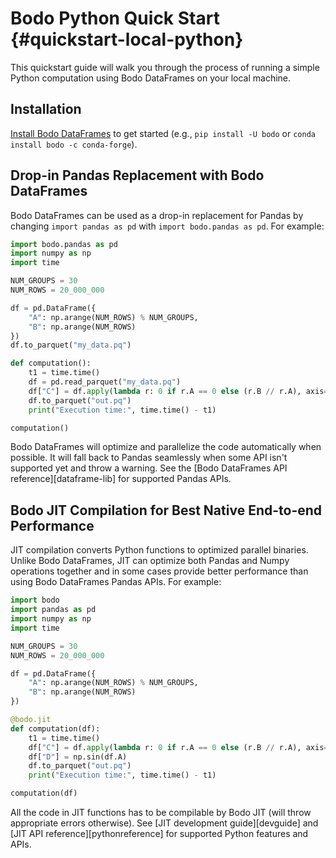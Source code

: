 <!--
NOTE: the examples in this file are covered by tests in bodo/tests/test_quickstart_docs.py. Any changes to examples in this file should also update the corresponding unit test(s).
 -->

# Bodo Python Quick Start {#quickstart-local-python}

This quickstart guide will walk you through the process of running a simple Python computation using Bodo DataFrames on your local machine.

## Installation

[Install Bodo DataFrames](../installation_and_setup/install.md) to get started (e.g., `pip install -U bodo` or `conda install bodo -c conda-forge`).


## Drop-in Pandas Replacement with Bodo DataFrames

Bodo DataFrames can be used as a drop-in replacement for Pandas by changing `import pandas as pd` with `import bodo.pandas as pd`. For example:

```python
import bodo.pandas as pd
import numpy as np
import time

NUM_GROUPS = 30
NUM_ROWS = 20_000_000

df = pd.DataFrame({
    "A": np.arange(NUM_ROWS) % NUM_GROUPS,
    "B": np.arange(NUM_ROWS)
})
df.to_parquet("my_data.pq")

def computation():
    t1 = time.time()
    df = pd.read_parquet("my_data.pq")
    df["C"] = df.apply(lambda r: 0 if r.A == 0 else (r.B // r.A), axis=1)
    df.to_parquet("out.pq")
    print("Execution time:", time.time() - t1)

computation()
```

Bodo DataFrames will optimize and parallelize the code automatically when possible.
It will fall back to Pandas seamlessly when some API isn't supported yet and throw a warning.
See the [Bodo DataFrames API reference][dataframe-lib] for supported Pandas APIs.


## Bodo JIT Compilation for Best Native End-to-end Performance

JIT compilation converts Python functions to optimized parallel binaries.
Unlike Bodo DataFrames, JIT can optimize both Pandas and Numpy operations together and
in some cases provide better performance than using Bodo DataFrames Pandas APIs.
For example:

```python
import bodo
import pandas as pd
import numpy as np
import time

NUM_GROUPS = 30
NUM_ROWS = 20_000_000

df = pd.DataFrame({
    "A": np.arange(NUM_ROWS) % NUM_GROUPS,
    "B": np.arange(NUM_ROWS)
})

@bodo.jit
def computation(df):
    t1 = time.time()
    df["C"] = df.apply(lambda r: 0 if r.A == 0 else (r.B // r.A), axis=1)
    df["D"] = np.sin(df.A)
    df.to_parquet("out.pq")
    print("Execution time:", time.time() - t1)

computation(df)
```

All the code in JIT functions has to be compilable by Bodo JIT (will throw appropriate errors otherwise).
See [JIT development guide][devguide] and [JIT API reference][pythonreference] for supported Python features and APIs.
